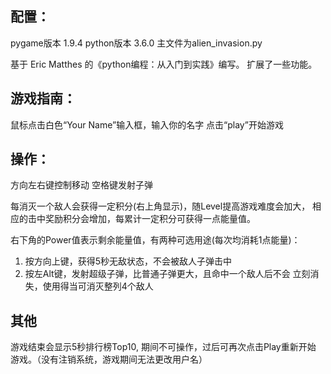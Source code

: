 ## 配置：

pygame版本 1.9.4
python版本 3.6.0
主文件为alien_invasion.py

基于 Eric Matthes 的《python编程：从入门到实践》编写。
扩展了一些功能。

## 游戏指南：

鼠标点击白色“Your Name”输入框，输入你的名字
点击“play”开始游戏

## 操作：

方向左右键控制移动
空格键发射子弹

每消灭一个敌人会获得一定积分(右上角显示)，随Level提高游戏难度会加大，
相应的击中奖励积分会增加，每累计一定积分可获得一点能量值。

右下角的Power值表示剩余能量值，有两种可选用途(每次均消耗1点能量)：
1. 按方向上键，获得5秒无敌状态，不会被敌人子弹击中
2. 按左Alt键，发射超级子弹，比普通子弹更大，且命中一个敌人后不会
    立刻消失，使用得当可消灭整列4个敌人

## 其他
游戏结束会显示5秒排行榜Top10, 期间不可操作，过后可再次点击Play重新开始
游戏。（没有注销系统，游戏期间无法更改用户名）
